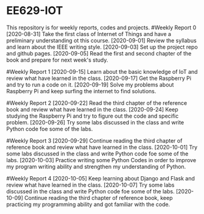 # EE629-IOT
This repository is for  weekly reports, codes and projects.
#Weekly Report 0
[2020-08-31] Take the first class of Internet of Things and have a preliminary understanding ot this course.
[2020-09-01] Review the syllabus and learn about the IEEE writing style.
[2020-09-03] Set up the project repo and github pages.
[2020-09-05] Read the first and second chapter of the book and prepare for next week's study.

#Weekly Report 1
[2020-09-15] Learn about the basic knowledge of IoT and review what have learned in the class.
[2020-09-17] Get the Raspberry Pi and try to run a code on it.
[2020-09-19] Solve my problems about Raspberry Pi and keep surfing the internet to find solutions.

#Weekly Report 2
[2020-09-22] Read the third chapter of the reference book and review what have learned in the class.
[2020-09-24] Keep studying the Raspberry Pi and try to figure out the code and specific problem.
[2020-09-26] Try some labs discussed in the class and write Python code foe some of the labs.

#Weekly Report 3
[2020-09-29] Continue reading the third chapter of reference book and review what have learned in the class.
[2020-10-01] Try some labs discussed in the class and write Python code foe some of the labs.
[2020-10-03] Practice writing some Python Codes in order to improve my program writing ability and strengthen my understanding of Python.

#Weekly Report 4
[2020-10-05] Keep learning about Django and Flask and review what have learned in the class.
[2020-10-07] Try some labs discussed in the class and write Python code foe some of the labs.
[2020-10-09] Continue reading the third chapter of reference book, keep practicing my programming ability and got familiar with the code.
